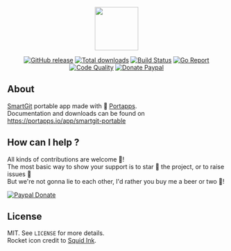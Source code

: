 <p align="center"><a href="https://portapps.io/app/smartgit-portable" target="_blank"><img width="100" src="https://github.com/portapps/smartgit-portable/blob/master/res/papp.png"></a></p>

<p align="center">
  <a href="https://portapps.io/app/smartgit-portable/#download"><img src="https://img.shields.io/github/release/portapps/smartgit-portable.svg?style=flat-square" alt="GitHub release"></a>
  <a href="https://portapps.io/app/smartgit-portable/#download"><img src="https://img.shields.io/github/downloads/portapps/smartgit-portable/total.svg?style=flat-square" alt="Total downloads"></a>
  <a href="https://travis-ci.com/portapps/smartgit-portable"><img src="https://img.shields.io/travis/com/portapps/smartgit-portable/master.svg?style=flat-square" alt="Build Status"></a>
  <a href="https://goreportcard.com/report/github.com/portapps/smartgit-portable"><img src="https://goreportcard.com/badge/github.com/portapps/smartgit-portable?style=flat-square" alt="Go Report"></a>
  <a href="https://www.codacy.com/app/portapps/smartgit-portable"><img src="https://img.shields.io/codacy/grade/c086c87cefa741f5afd58e380b41ee1f.svg?style=flat-square" alt="Code Quality"></a>
  <a href="https://www.paypal.com/cgi-bin/webscr?cmd=_s-xclick&hosted_button_id=WQD7AQGPDEPSG"><img src="https://img.shields.io/badge/donate-paypal-7057ff.svg?style=flat-square" alt="Donate Paypal"></a>
</p>

## About

[SmartGit](https://www.syntevo.com/smartgit/) portable app made with 🚀 [Portapps](https://portapps.io).<br />
Documentation and downloads can be found on https://portapps.io/app/smartgit-portable

## How can I help ?

All kinds of contributions are welcome :raised_hands:!<br />
The most basic way to show your support is to star :star2: the project, or to raise issues :speech_balloon:<br />
But we're not gonna lie to each other, I'd rather you buy me a beer or two :beers:!

[![Paypal Donate](https://portapps.io/img/paypal-donate.png)](https://www.paypal.com/cgi-bin/webscr?cmd=_s-xclick&hosted_button_id=WQD7AQGPDEPSG)

## License

MIT. See `LICENSE` for more details.<br />
Rocket icon credit to [Squid Ink](http://thesquid.ink).
